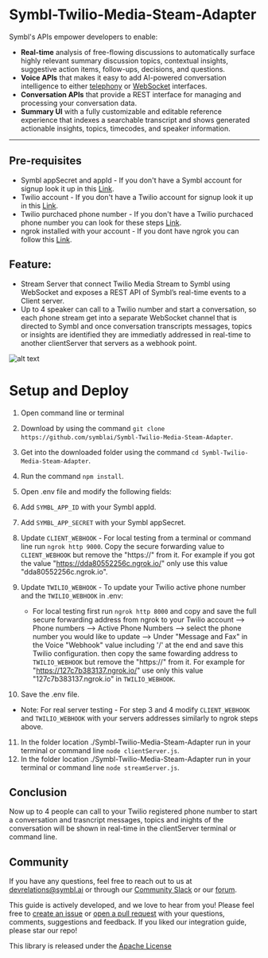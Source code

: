 # Symbl-Twilio-Media-Steam-Adapter


Symbl's APIs empower developers to enable: 
- **Real-time** analysis of free-flowing discussions to automatically surface highly relevant summary discussion topics, contextual insights, suggestive action items, follow-ups, decisions, and questions.
- **Voice APIs** that makes it easy to add AI-powered conversation intelligence to either [telephony][telephony] or [WebSocket][websocket] interfaces.
- **Conversation APIs** that provide a REST interface for managing and processing your conversation data.
- **Summary UI** with a fully customizable and editable reference experience that indexes a searchable transcript and shows generated actionable insights, topics, timecodes, and speaker information.

<hr />



## Pre-requisites

- Symbl appSecret and appId - If you don't have a Symbl account for signup look it up in this [Link](https://platform.symbl.ai/#/signup).
- Twilio account - If you don't have a Twilio account for signup look it up in this [Link](https://www.twilio.com/try-twilio).
- Twilio purchaced phone number - If you don't have a Twilio purchaced phone number you can look for these steps [Link](https://support.twilio.com/hc/en-us/articles/223135247-How-to-Search-for-and-Buy-a-Twilio-Phone-Number-from-Console).
- ngrok installed with your account - If you dont have ngrok you can follow this [Link](https://dashboard.ngrok.com/get-started/setup).

## Feature:

- Stream Server that connect Twilio Media Stream to Symbl using WebSocket and exposes a REST API of Symbl’s real-time events to a Client server.
- Up to 4 speaker can call to a Twilio number and start a conversation, so each phone stream get into a separate WebSocket channel that is directed to Symbl and once conversation transcripts messages, topics or insights are identified they are immediatly addressed in real-time to another clientServer that servers as a webhook point.  

![alt text](https://guysapir-postman-experiment-bucket.s3-us-west-2.amazonaws.com/Screen+Shot+2021-03-02+at+2.55.23+PM.png)

# Setup and Deploy
1. Open command line or terminal
2. Download by using the command ```git clone https://github.com/symblai/Symbl-Twilio-Media-Steam-Adapter```.
3. Get into the downloaded folder using the command ```cd Symbl-Twilio-Media-Steam-Adapter```.
4. Run the command ```npm install```.
5. Open .env file and modify the following fields:
6. Add ```SYMBL_APP_ID``` with your Symbl appId.
7. Add ```SYMBL_APP_SECRET``` with your Symbl appSecret.
8. Update ```CLIENT_WEBHOOK``` - For local testing from a terminal or command line run ```ngrok http 9000```. Copy the secure forwarding value to ```CLIENT_WEBHOOK``` but remove the "https://" from it. For example if you got the value "https://dda80552256c.ngrok.io/" only use this value "dda80552256c.ngrok.io". 
9. Update  ```TWILIO_WEBHOOK``` - To update your Twilio active phone number and the ```TWILIO_WEBHOOK``` in .env:
   - For local testing first run ```ngrok http 8000``` and copy and save the full secure forwarding address from ngrok to your Twilio account --> Phone numbers --> Active Phone Numbers --> select the phone number you would like to update --> Under "Message and Fax" in the Voice "Webhook" value including '/' at the end and save this Twilio configuration. then copy the same fowarding address to ```TWILIO_WEBHOOK``` but remove the "https://" from it. For example for "https://127c7b383137.ngrok.io/" use only this value "127c7b383137.ngrok.io" in ```TWILIO_WEBHOOK```.

10. Save the .env file. 

   - Note: For real server testing - For step 3 and 4 modify ```CLIENT_WEBHOOK``` and ```TWILIO_WEBHOOK``` with your servers addresses similarly to ngrok steps above. 

11. In the folder location ./Symbl-Twilio-Media-Steam-Adapter run in your terminal or command line  ```node clientServer.js```.
12. In the folder location ./Symbl-Twilio-Media-Steam-Adapter run in your terminal or command line  ```node streamServer.js```.

## Conclusion 

Now up to 4 people can call to your Twilio registered phone number to start a conversation and trasncript messages, topics and inights of the conversation will be shown in real-time in the clientServer terminal or command line. 

## Community

If you have any questions, feel free to reach out to us at devrelations@symbl.ai or through our [Community Slack][slack] or our [forum][developer_community].

This guide is actively developed, and we love to hear from you! Please feel free to [create an issue][issues] or [open a pull request][pulls] with your questions, comments, suggestions and feedback.  If you liked our integration guide, please star our repo!

This library is released under the [Apache License][license]

[license]: LICENSE.txt
[telephony]: https://docs.symbl.ai/docs/telephony/overview/post-api
[websocket]: https://docs.symbl.ai/docs/streamingapi/overview/introduction
[developer_community]: https://community.symbl.ai/?_ga=2.134156042.526040298.1609788827-1505817196.1609788827
[slack]: https://join.slack.com/t/symbldotai/shared_invite/zt-4sic2s11-D3x496pll8UHSJ89cm78CA
[signup]: https://platform.symbl.ai/?_ga=2.63499307.526040298.1609788827-1505817196.1609788827
[issues]: https://github.com/symblai/Symbl-Twilio-Media-Steam-Adapter/issues
[pulls]: https://github.com/symblai/Symbl-Twilio-Media-Steam-Adapter/pulls
